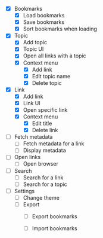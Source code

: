 - [X] Bookmarks
  - [X] Load bookmarks
  - [X] Save bookmarks
  - [X] Sort bookmarks when loading
- [X] Topic
  - [X] Add topic
  - [X] Topic UI
  - [X] Open all links with a topic
  - [X] Context menu
    - [X] Add link
    - [X] Edit topic name
    - [X] Delete topic
- [X] Link
  - [X] Add link
  - [X] Link UI
  - [X] Open specific link
  - [X] Context menu
    - [X] Edit title
    - [X] Delete link
- [ ] Fetch metadata
  - [ ] Fetch metadata for a link
  - [ ] Display metadata
- [ ] Open links
  - [ ] Open browser
- [ ] Search
  - [ ] Search for a link
  - [ ] Search for a topic
- [ ] Settings
  - [ ] Change theme
  - [ ] Export
    - [ ] Export bookmarks
    - [ ] Import bookmarks
  